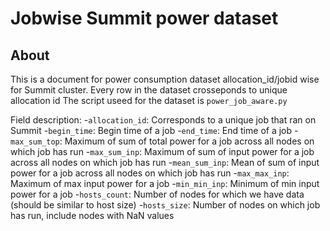 # Jobwise Summit power dataset

## About
This is a document for power consumption dataset allocation_id/jobid wise for Summit cluster.
Every row in the dataset crosseponds to unique allocation id
The script useed for the dataset is `power_job_aware.py`

Field description:
-`allocation_id`: Corresponds to a unique job that ran on Summit
-`begin_time`: Begin time of a job
-`end_time`: End time of a job
-`max_sum_top`: Maximum of sum of total power for a job across all nodes on which job has run
-`max_sum_inp`: Maximum of sum of input power for a job across all nodes on which job has run
-`mean_sum_inp`: Mean of sum of input power for a job across all nodes on which job has run
-`max_max_inp`: Maximum of max input power for a job
-`min_min_inp`: Minimum of min input power for a job
-`hosts_count`: Number of nodes for which we have data (should be similar to host size)
-`hosts_size`: Number of nodes on which job has run, include nodes with NaN values

